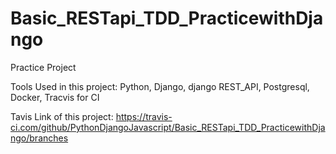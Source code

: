 # Basic_RESTapi_TDD_PracticewithDjango
Practice Project

Tools Used in this project: Python, Django, django REST_API, Postgresql, Docker, Tracvis for CI

Tavis Link of this project: https://travis-ci.com/github/PythonDjangoJavascript/Basic_RESTapi_TDD_PracticewithDjango/branches
